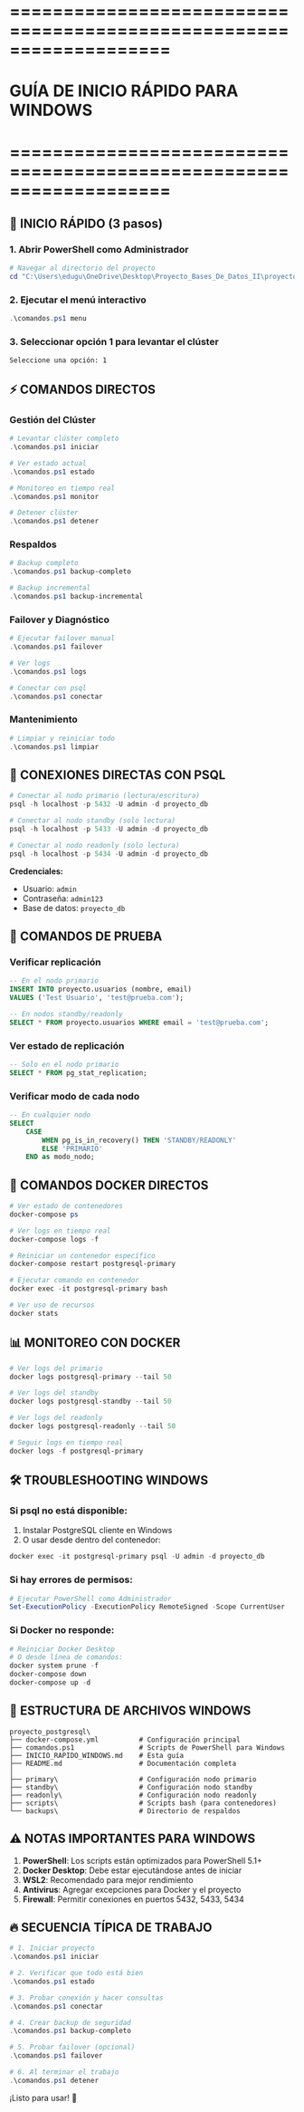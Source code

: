 # ===================================================================
# GUÍA DE INICIO RÁPIDO PARA WINDOWS
# ===================================================================

## 🚀 INICIO RÁPIDO (3 pasos)

### 1. Abrir PowerShell como Administrador
```powershell
# Navegar al directorio del proyecto
cd "C:\Users\edugu\OneDrive\Desktop\Proyecto_Bases_De_Datos_II\proyecto_postgresql"
```

### 2. Ejecutar el menú interactivo
```powershell
.\comandos.ps1 menu
```

### 3. Seleccionar opción 1 para levantar el clúster
```
Seleccione una opción: 1
```

## ⚡ COMANDOS DIRECTOS

### Gestión del Clúster
```powershell
# Levantar clúster completo
.\comandos.ps1 iniciar

# Ver estado actual
.\comandos.ps1 estado

# Monitoreo en tiempo real
.\comandos.ps1 monitor

# Detener clúster
.\comandos.ps1 detener
```

### Respaldos
```powershell
# Backup completo
.\comandos.ps1 backup-completo

# Backup incremental
.\comandos.ps1 backup-incremental
```

### Failover y Diagnóstico
```powershell
# Ejecutar failover manual
.\comandos.ps1 failover

# Ver logs
.\comandos.ps1 logs

# Conectar con psql
.\comandos.ps1 conectar
```

### Mantenimiento
```powershell
# Limpiar y reiniciar todo
.\comandos.ps1 limpiar
```

## 🔗 CONEXIONES DIRECTAS CON PSQL

```powershell
# Conectar al nodo primario (lectura/escritura)
psql -h localhost -p 5432 -U admin -d proyecto_db

# Conectar al nodo standby (solo lectura)
psql -h localhost -p 5433 -U admin -d proyecto_db

# Conectar al nodo readonly (solo lectura)
psql -h localhost -p 5434 -U admin -d proyecto_db
```

**Credenciales:**
- Usuario: `admin`
- Contraseña: `admin123`
- Base de datos: `proyecto_db`

## 🧪 COMANDOS DE PRUEBA

### Verificar replicación
```sql
-- En el nodo primario
INSERT INTO proyecto.usuarios (nombre, email) 
VALUES ('Test Usuario', 'test@prueba.com');

-- En nodos standby/readonly
SELECT * FROM proyecto.usuarios WHERE email = 'test@prueba.com';
```

### Ver estado de replicación
```sql
-- Solo en el nodo primario
SELECT * FROM pg_stat_replication;
```

### Verificar modo de cada nodo
```sql
-- En cualquier nodo
SELECT 
    CASE 
        WHEN pg_is_in_recovery() THEN 'STANDBY/READONLY' 
        ELSE 'PRIMARIO' 
    END as modo_nodo;
```

## 🔧 COMANDOS DOCKER DIRECTOS

```powershell
# Ver estado de contenedores
docker-compose ps

# Ver logs en tiempo real
docker-compose logs -f

# Reiniciar un contenedor específico
docker-compose restart postgresql-primary

# Ejecutar comando en contenedor
docker exec -it postgresql-primary bash

# Ver uso de recursos
docker stats
```

## 📊 MONITOREO CON DOCKER

```powershell
# Ver logs del primario
docker logs postgresql-primary --tail 50

# Ver logs del standby
docker logs postgresql-standby --tail 50

# Ver logs del readonly
docker logs postgresql-readonly --tail 50

# Seguir logs en tiempo real
docker logs -f postgresql-primary
```

## 🛠️ TROUBLESHOOTING WINDOWS

### Si psql no está disponible:
1. Instalar PostgreSQL cliente en Windows
2. O usar desde dentro del contenedor:
```powershell
docker exec -it postgresql-primary psql -U admin -d proyecto_db
```

### Si hay errores de permisos:
```powershell
# Ejecutar PowerShell como Administrador
Set-ExecutionPolicy -ExecutionPolicy RemoteSigned -Scope CurrentUser
```

### Si Docker no responde:
```powershell
# Reiniciar Docker Desktop
# O desde línea de comandos:
docker system prune -f
docker-compose down
docker-compose up -d
```

## 📁 ESTRUCTURA DE ARCHIVOS WINDOWS

```
proyecto_postgresql\
├── docker-compose.yml          # Configuración principal
├── comandos.ps1                # Scripts de PowerShell para Windows
├── INICIO_RAPIDO_WINDOWS.md    # Esta guía
├── README.md                   # Documentación completa
│
├── primary\                    # Configuración nodo primario
├── standby\                    # Configuración nodo standby  
├── readonly\                   # Configuración nodo readonly
├── scripts\                    # Scripts bash (para contenedores)
└── backups\                    # Directorio de respaldos
```

## ⚠️ NOTAS IMPORTANTES PARA WINDOWS

1. **PowerShell**: Los scripts están optimizados para PowerShell 5.1+
2. **Docker Desktop**: Debe estar ejecutándose antes de iniciar
3. **WSL2**: Recomendado para mejor rendimiento
4. **Antivirus**: Agregar excepciones para Docker y el proyecto
5. **Firewall**: Permitir conexiones en puertos 5432, 5433, 5434

## 🔥 SECUENCIA TÍPICA DE TRABAJO

```powershell
# 1. Iniciar proyecto
.\comandos.ps1 iniciar

# 2. Verificar que todo está bien
.\comandos.ps1 estado

# 3. Probar conexión y hacer consultas
.\comandos.ps1 conectar

# 4. Crear backup de seguridad
.\comandos.ps1 backup-completo

# 5. Probar failover (opcional)
.\comandos.ps1 failover

# 6. Al terminar el trabajo
.\comandos.ps1 detener
```

¡Listo para usar! 🎉